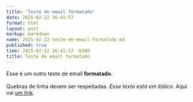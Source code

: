 ```yaml
---
title: 'Teste de email formatado'
date: 2025-02-22 16:41:57
format: html
layout: post
markup: markdown
name: 2025-02-22-teste-de-email-formatado.md
published: true
time: 2025-02-22 16:41:57 -0300
title: Teste de email formatado
---
```

<html><head><meta http-equiv="content-type" content="text/html; charset=utf-8"></head><body dir="auto"><div dir="ltr">Esse é um outro teste de email <b>formatado.</b></div><div dir="ltr"><b><br></b></div><div dir="ltr">Quebras de linha devem ser respeitadas. <i>Esse texto está em itálico</i>. Aqui vai&nbsp;<a href="https://arthr.me">um link</a>.</div></body></html>